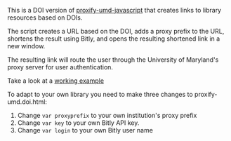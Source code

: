This is a DOI version of [proxify-umd-javascript](https://github.com/spurioso/proxify-umd-javascript) that creates links to library resources based on DOIs. 

The script creates a URL based on the DOI, adds a proxy prefix to the URL, shortens the result using Bitly, and opens the resulting shortened link in a new window.

The resulting link will route the user through the University of Maryland's proxy server for user authentication.

Take a look at a [working example](https://umd.libapps.com/libguides/admin_c.php?g=326432&p=3398458)

To adapt to your own library you need to make three changes to proxify-umd.doi.html:

1. Change ```var proxyprefix``` to your own institution's proxy prefix
2. Change ```var key``` to your own Bitly API key.
3. Change ```var login``` to your own Bitly user name
